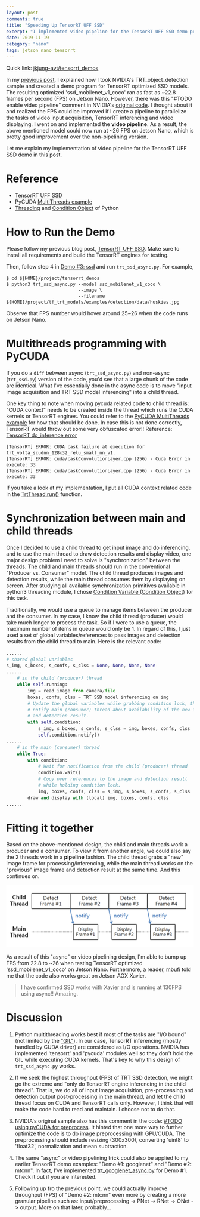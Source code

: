 ```yaml
---
layout: post
comments: true
title: "Speeding Up TensorRT UFF SSD"
excerpt: "I implemented video pipeline for the TensorRT UFF SSD demo program.  The resulting improvement on frames per second (FPS) is good."
date: 2019-11-19
category: "nano"
tags: jetson nano tensorrt
---
```


Quick link: [jkjung-avt/tensorrt_demos](https://github.com/jkjung-avt/tensorrt_demos)

In my [previous post](https://jkjung-avt.github.io/tensorrt-ssd/), I explained how I took NVIDIA's TRT_object_detection sample and created a demo program for TensorRT optimized SSD models.  The resulting optimized 'ssd_mobilenet_v1_coco' ran as fast as ~22.8 frames per second (FPS) on Jetson Nano.  However, there was this "#TODO enable video pipeline" comment in NVIDIA's [original code](https://github.com/AastaNV/TRT_object_detection/blob/master/main.py#L78).  I thought about it and realized the FPS could be improved if I create a pipeline to parallelize the tasks of video input acquisition, TensorRT inferencing and video displaying.  I went on and implemented the **video pipeline**.  As a result, the above mentioned model could now run at ~26 FPS on Jetson Nano, which is pretty good improvement over the non-pipelining version.

Let me explain my implementation of video pipeline for the TensorRT UFF SSD demo in this post.

# Reference

* [TensorRT UFF SSD](https://jkjung-avt.github.io/tensorrt-ssd/)
* PyCUDA [MultiThreads example](https://wiki.tiker.net/PyCuda/Examples/MultipleThreads)
* [Threading](https://docs.python.org/3/library/threading.html) and [Condition Object](https://docs.python.org/3/library/threading.html#threading.Condition) of Python

# How to Run the Demo

Please follow my previous blog post, [TensorRT UFF SSD](https://jkjung-avt.github.io/tensorrt-ssd/).  Make sure to install all requirements and build the TensorRT engines for testing.

Then, follow step 4 in [Demo #3: ssd](https://github.com/jkjung-avt/tensorrt_demos#ssd) and run `trt_ssd_async.py`.  For example,

```shell
$ cd ${HOME}/project/tensorrt_demos
$ python3 trt_ssd_async.py --model ssd_mobilenet_v1_coco \
                           --image \
                           --filename ${HOME}/project/tf_trt_models/examples/detection/data/huskies.jpg
```

Observe that FPS number would hover around 25~26 when the code runs on Jetson Nano.

# Multithreads programming with PyCUDA

If you do a `diff` between async (`trt_ssd_async.py`) and non-async (`trt_ssd.py`) version of the code, you'd see that a large chunk of the code are identical.  What I've essentially done in the async code is to move "input image acquisition and TRT SSD model inferencing" into a child thread.

One key thing to note when moving pycuda related code to child thread is: "CUDA context" needs to be created inside the thread which runs the CUDA kernels or TensorRT engines.  You could refer to the [PyCUDA MultiThreads example](https://wiki.tiker.net/PyCuda/Examples/MultipleThreads) for how that should be done.  In case this is not done correctly, TensorRT would throw out some very obfuscated error!!  Reference: [TensorRT do_inference error](https://devtalk.nvidia.com/default/topic/1056268/tensorrt-do_inference-error)

```
[TensorRT] ERROR: CUDA cask failure at execution for trt_volta_scudnn_128x32_relu_small_nn_v1.
[TensorRT] ERROR: cuda/caskConvolutionLayer.cpp (256) - Cuda Error in execute: 33
[TensorRT] ERROR: cuda/caskConvolutionLayer.cpp (256) - Cuda Error in execute: 33
```

If you take a look at my implementation, I put all CUDA context related code in the [TrtThread.run()](https://github.com/jkjung-avt/tensorrt_demos/blob/master/trt_ssd_async.py#L185) function.

# Synchronization between main and child threads

Once I decided to use a child thread to get input image and do inferencing, and to use the main thread to draw detection results and display video, one major design problem I need to solve is "synchronization" between the threads.  The child and main threads should run in the conventional "Producer vs. Consumer" model.  The child thread produces images and detection results, while the main thread consumes them by displaying on screen.  After studying all available synchronization primitives available in python3 threading module, I chose [Condition Variable (Condition Object)](https://docs.python.org/3/library/threading.html#threading.Condition) for this task.

Traditionally, we would use a queue to manage items between the producer and the consumer.  In my case, I know the child thread (producer) would take much longer to process the task.  So if I were to use a queue, the maximum number of items in queue would only be 1.  In regard of this, I just used a set of global variables/references to pass images and detection results from the child thread to main.  Here is the relevant code:

```python
......
# shared global variables
s_img, s_boxes, s_confs, s_clss = None, None, None, None
......
    # in the child (producer) thread
    while self.running:
        img = read image from camera/file
        boxes, confs, clss = TRT SSD model inferencing on img
        # Update the global variables while grabbing condition lock, then
        # notify main (consumer) thread about availability of the new image
        # and detection result.
        with self.condition:
            s_img, s_boxes, s_confs, s_clss = img, boxes, confs, clss
            self.condition.notify()
......
    # in the main (cunsumer) thread
    while True:
        with condition:
            # Wait for notification from the child (producer) thread
            condition.wait()
            # Copy over references to the image and detection result
            # while holding condition lock.
            img, boxes, confs, clss = s_img, s_boxes, s_confs, s_clss
        draw and display with (local) img, boxes, confs, clss
......
```

# Fitting it together

Based on the above-mentioned design, the child and main threads work a producer and a consumer.  To view it from another angle, we could also say the 2 threads work in a **pipeline** fashion.  The child thread grabs a "new" image frame for processing/inferencing, while the main thread works on the "previous" image frame and detection result at the same time.  And this continues on.

![Pipelining in trt_ssd_async.py](/assets/2019-11-19-speed-up-trt-ssd/pipelining.png)

As a result of this "async" or video pipelining design, I'm able to bump up FPS from 22.8 to ~26 when testing TensorRT optimized 'ssd_mobilenet_v1_coco' on Jetson Nano.  Furthermore, a reader, [mbufi](https://github.com/jkjung-avt/tensorrt_demos/issues/19#issue-517897927) told me that the code also works great on Jetson AGX Xavier.

> I have confirmed SSD works with Xavier and is running at 130FPS using async!! Amazing.

# Discussion

1. Python multithreading works best if most of the tasks are "I/O bound" (not limited by the ["GIL"](https://realpython.com/python-gil/)).  In our case, TensorRT inferencing (mostly handled by CUDA driver) are considered as I/O operations.  NVIDIA has implemented 'tensorrt' and 'pycuda' modules well so they don't hold the GIL while executing CUDA kernels.  That's key to why this design of `trt_ssd_async.py` works.

2. If we seek the highest throughput (FPS) of TRT SSD detection, we might go the extreme and "only do TensorRT engine inferencing in the child thread".  That is, we do all of input image acquisition, pre-processing and detection output post-processing in the main thread, and let the child thread focus on CUDA and TensorRT calls only.  However, I think that will make the code hard to read and maintain.  I choose not to do that.

3. NVIDIA's original sample also has this comment in the code: [#TODO using pyCUDA for preprocess](https://github.com/AastaNV/TRT_object_detection/blob/master/main.py#L79).  It hinted that one more way to further optimize the code is to do image preprocessing with GPU/CUDA.  The preprocessing should include resizing (300x300), converting 'uint8' to 'float32', normalization and mean subtraction.

4. The same "async" or video pipelining trick could also be applied to my earlier TensorRT demo examples: "Demo #1: googlenet" and "Demo #2: mtcnn".  In fact, I've implemented [trt_googlenet_async.py](https://github.com/jkjung-avt/tensorrt_demos/blob/master/trt_googlenet_async.py) for Demo #1.  Check it out if you are interested.

5. Following up fro the previous point, we could actually improve throughput (FPS) of "Demo #2: mtcnn" even more by creating a more granular pipeline such as: input/preprocessing -> PNet -> RNet -> ONet -> output.  More on that later, probably...
